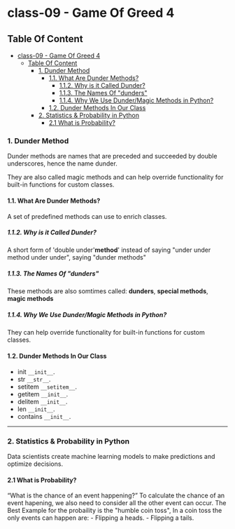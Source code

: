 # class-09 - Game Of Greed 4

## Table Of Content

- [class-09 - Game Of Greed 4](#class-09---game-of-greed-4)
  - [Table Of Content](#table-of-content)
    - [1. Dunder Method](#1-dunder-method)
      - [1.1. What Are Dunder Methods?](#11-what-are-dunder-methods)
        - [1.1.2. Why is it Called Dunder?](#112-why-is-it-called-dunder)
        - [1.1.3. The Names Of "dunders"](#113-the-names-of-dunders)
        - [1.1.4. Why We Use Dunder/Magic Methods in Python?](#114-why-we-use-dundermagic-methods-in-python)
      - [1.2. Dunder Methods In Our Class](#12-dunder-methods-in-our-class)
    - [2. Statistics & Probability in Python](#2-statistics--probability-in-python)
      - [2.1 What is Probability?](#21-what-is-probability)

### 1. Dunder Method

Dunder methods are names that are preceded and succeeded by double underscores, hence the name dunder.

They are also called magic methods and can help override functionality for built-in functions for custom classes.

#### 1.1. What Are Dunder Methods?

A set of predefined methods can use to enrich classes.

##### 1.1.2. Why is it Called Dunder?

A short form of 'double under'**__method__**'
instead of saying "under under method under under", saying "dunder methods"

##### 1.1.3. The Names Of "dunders"

These methods are also somtimes called: **dunders**, **special methods**, **magic methods**

##### 1.1.4. Why We Use Dunder/Magic Methods in Python?

They can help override functionality for built-in functions for custom classes.

#### 1.2. Dunder Methods In Our Class

* init `__init__`.
* str `__str__`.
* setitem `__setitem__`.
* getitem `__init__`.
* delitem `__init__`.
* len `__init__`.
* contains `__init__`.

---

### 2. Statistics & Probability in Python

Data scientists create machine learning models to make predictions and optimize decisions.

#### 2.1 What is Probability?

“What is the chance of an event happening?”
    To calculate the chance of an event hapening, we also need to consider all the other event can occur.
The Best Example for the probaility is the "humble coin toss", In a coin toss the only events can happen are:
    - Flipping a heads.
    - Flipping a tails.